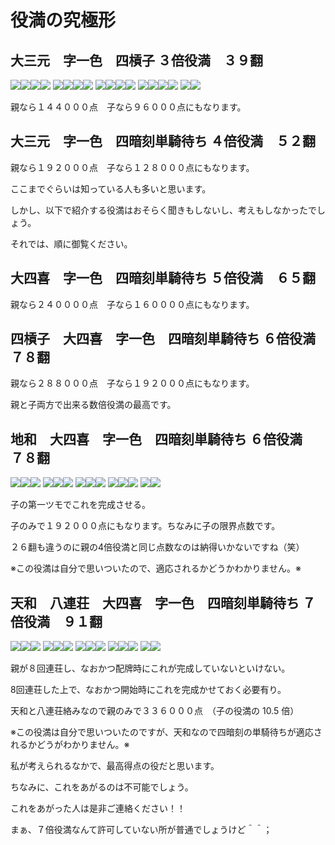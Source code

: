 # 役満の究極形
## 大三元　字一色　四槓子	３倍役満　３９翻
![](http://gurenjigoku.ojaru.jp/_fuseb.gif)![](http://gurenjigoku.ojaru.jp/_hakub.gif)![](http://gurenjigoku.ojaru.jp/_hakub.gif)![](http://gurenjigoku.ojaru.jp/_fuseb.gif)
![](http://gurenjigoku.ojaru.jp/_fuseb.gif)![](http://gurenjigoku.ojaru.jp/_hatub.gif)![](http://gurenjigoku.ojaru.jp/_hatub.gif)![](http://gurenjigoku.ojaru.jp/_fuseb.gif)
![](http://gurenjigoku.ojaru.jp/_fuseb.gif)![](http://gurenjigoku.ojaru.jp/_chunb.gif)![](http://gurenjigoku.ojaru.jp/_chunb.gif)![](http://gurenjigoku.ojaru.jp/_fuseb.gif)
![](http://gurenjigoku.ojaru.jp/_fuseb.gif)![](http://gurenjigoku.ojaru.jp/_tonb.gif)![](http://gurenjigoku.ojaru.jp/_tonb.gif)![](http://gurenjigoku.ojaru.jp/_fuseb.gif)
![](http://gurenjigoku.ojaru.jp/_nan.gif)![](http://gurenjigoku.ojaru.jp/_nan.gif)

親なら１４４０００点　子なら９６０００点にもなります。

## 大三元　字一色　四暗刻単騎待ち	４倍役満　５２翻
親なら１９２０００点　子なら１２８０００点にもなります。

ここまでぐらいは知っている人も多いと思います。

しかし、以下で紹介する役満はおそらく聞きもしないし、考えもしなかったでしょう。

それでは、順に御覧ください。

## 大四喜　字一色　四暗刻単騎待ち	５倍役満　６５翻
親なら２４００００点　子なら１６００００点にもなります。

## 四槓子　大四喜　字一色　四暗刻単騎待ち	６倍役満　７８翻

親なら２８８０００点　子なら１９２０００点にもなります。

親と子両方で出来る数倍役満の最高です。

## 地和　大四喜　字一色　四暗刻単騎待ち	６倍役満　７８翻
![](https://reganlu007.github.io/_ton.gif)![](https://reganlu007.github.io/_ton.gif)![](https://reganlu007.github.io/_ton.gif)
![](https://reganlu007.github.io/_nan.gif)![](https://reganlu007.github.io/_nan.gif)![](https://reganlu007.github.io/_nan.gif)
![](https://reganlu007.github.io/_sha.gif)![](https://reganlu007.github.io/_sha.gif)![](https://reganlu007.github.io/_sha.gif)
![](https://reganlu007.github.io/_pei.gif)![](https://reganlu007.github.io/_pei.gif)![](https://reganlu007.github.io/_pei.gif)
![](https://reganlu007.github.io/_haku.gif)![](https://reganlu007.github.io/_haku.gif)

子の第一ツモでこれを完成させる。

子のみで１９２０００点にもなります。ちなみに子の限界点数です。

２６翻も違うのに親の4倍役満と同じ点数なのは納得いかないですね（笑）

※この役満は自分で思いついたので、適応されるかどうかわかりません。※

## 天和　八連荘　大四喜　字一色　四暗刻単騎待ち	７倍役満　９１翻
![](https://reganlu007.github.io/_ton.gif)![](https://reganlu007.github.io/_ton.gif)![](https://reganlu007.github.io/_ton.gif)
![](https://reganlu007.github.io/_nan.gif)![](https://reganlu007.github.io/_nan.gif)![](https://reganlu007.github.io/_nan.gif)
![](https://reganlu007.github.io/_sha.gif)![](https://reganlu007.github.io/_sha.gif)![](https://reganlu007.github.io/_sha.gif)
![](https://reganlu007.github.io/_pei.gif)![](https://reganlu007.github.io/_pei.gif)![](https://reganlu007.github.io/_pei.gif)
![](https://reganlu007.github.io/_haku.gif)![](https://reganlu007.github.io/_haku.gif)

親が８回連荘し、なおかつ配牌時にこれが完成していないといけない。

8回連荘した上で、なおかつ開始時にこれを完成かせておく必要有り。

天和と八連荘絡みなので親のみで３３６０００点　（子の役満の 10.5 倍）

※この役満は自分で思いついたのですが、天和なので四暗刻の単騎待ちが適応されるかどうがわかりません。※

私が考えられるなかで、最高得点の役だと思います。

ちなみに、これをあがるのは不可能でしょう。

これをあがった人は是非ご連絡ください！！

まぁ、７倍役満なんて許可していない所が普通でしょうけど＾＾；
